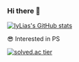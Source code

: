 ### Hi there 👋

<!--
**IyLias/IyLias** is a ✨ _special_ ✨ repository because its `README.md` (this file) appears on your GitHub profile.

Here are some ideas to get you started:

- 🔭 I’m currently working on ...
- 🌱 I’m currently learning ...
- 👯 I’m looking to collaborate on ...
- 🤔 I’m looking for help with ...
- 💬 Ask me about ...
- 📫 How to reach me: ...
- 😄 Pronouns: ...
- ⚡ Fun fact: ...
-->



[![IyLias's GitHub stats](https://github-readme-stats.vercel.app/api?username=IyLias)](https://github.com/anuraghazra/github-readme-stats)



 😎 Interested in PS

[![solved.ac tier](http://mazassumnida.wtf/api/v2/generate_badge?boj=sjkwon9707)](https://solved.ac/sjkwon9707)

